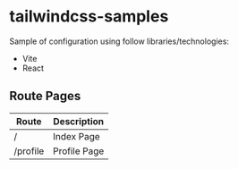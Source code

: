 # tailwindcss-samples

Sample of configuration using follow libraries/technologies:

- Vite
- React

## Route Pages

| Route    | Description  |
| -------- | ------------ |
| /        | Index Page   |
| /profile | Profile Page |
